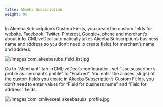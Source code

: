 ```yaml
---
title: Akeeba Subscription
weight: 90
---
```

In Akeeba Subscription’s Custom Fields, you create the custom fields for website, Facebook, Twitter, Pinterest, Google+, phone and merchant’s about info. CMLiveDeal automatically takes Akeeba Subscription’s business name and address so you don’t need to create fields for merchant’s name and address.

![/images/com_akeebasubs_field_list.jpg](/images/com_akeebasubs_field_list.jpg)

Go to “Merchant” tab in CMLiveDeal’s configuration, set “Use subscriber’s profile as merchant’s profile” to “Enabled”. You enter the aliases (slugs) of the custom fields you create in Akeeba Subscription’s Custom Fields, you don’t need to enter values for “Field for business name” and “Field for address” fields.

![/images/com_cmlivedeal_akeebasubs_profile.jpg](/images/com_cmlivedeal_akeebasubs_profile.jpg)